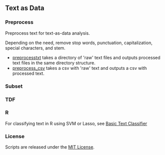## Text as Data

### Preprocess
Preprocess text for text-as-data analysis. 

Depending on the need, remove stop words, punctuation, capitalization, special characters, and stem.

* [preprocesstxt](https://github.com/soodoku/text-as-data/tree/master/preprocesstxt) takes a directory of 'raw' text files and outputs processed text files in the same directory structure. 
* [preprocess_csv](https://github.com/soodoku/text-as-data/tree/master/preprocess_csv) takes a csv with 'raw' text and outputs a csv with processed text.

### Subset

### TDF

### R
For classifying text in R using SVM or Lasso, see [Basic Text Classifier](https://gist.github.com/soodoku/e34dbe0219b0f00a74d5)

### License
Scripts are released under the [MIT License](https://github.com/soodoku/Weather-Data/License%20for%20Scripts.md).
